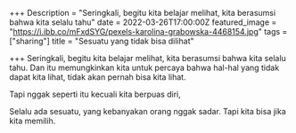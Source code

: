 +++
Description = "Seringkali, begitu kita belajar melihat, kita berasumsi bahwa kita selalu tahu"
date = 2022-03-26T17:00:00Z
featured_image = "https://i.ibb.co/mFxdSYG/pexels-karolina-grabowska-4468154.jpg"
tags = ["sharing"]
title = "Sesuatu yang tidak bisa dilihat"

+++
Seringkali, begitu kita belajar melihat, kita berasumsi bahwa kita selalu tahu. Dan itu memungkinkan kita untuk percaya bahwa hal-hal yang tidak dapat kita lihat, tidak akan pernah bisa kita lihat.

Tapi nggak seperti itu kecuali kita berpuas diri,

Selalu ada sesuatu, yang kebanyakan orang nggak sadar. Tapi kita bisa jika kita memilih.